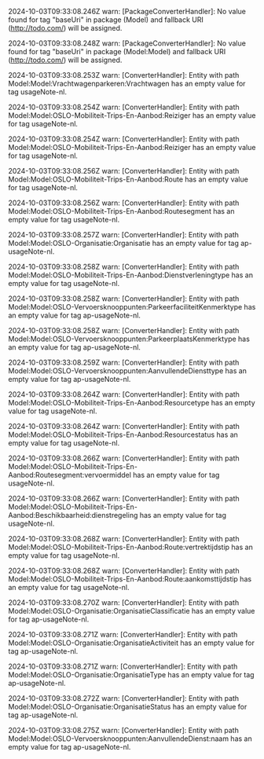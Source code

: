 2024-10-03T09:33:08.246Z warn: [PackageConverterHandler]: No value found for tag "baseUri" in package (Model) and fallback URI (http://todo.com/) will be assigned.

2024-10-03T09:33:08.248Z warn: [PackageConverterHandler]: No value found for tag "baseUri" in package (Model:Model) and fallback URI (http://todo.com/) will be assigned.

2024-10-03T09:33:08.253Z warn: [ConverterHandler]: Entity with path Model:Model:Vrachtwagenparkeren:Vrachtwagen has an empty value for tag usageNote-nl.

2024-10-03T09:33:08.254Z warn: [ConverterHandler]: Entity with path Model:Model:OSLO-Mobiliteit-Trips-En-Aanbod:Reiziger has an empty value for tag usageNote-nl.

2024-10-03T09:33:08.254Z warn: [ConverterHandler]: Entity with path Model:Model:OSLO-Mobiliteit-Trips-En-Aanbod:Reiziger has an empty value for tag usageNote-nl.

2024-10-03T09:33:08.256Z warn: [ConverterHandler]: Entity with path Model:Model:OSLO-Mobiliteit-Trips-En-Aanbod:Route has an empty value for tag usageNote-nl.

2024-10-03T09:33:08.256Z warn: [ConverterHandler]: Entity with path Model:Model:OSLO-Mobiliteit-Trips-En-Aanbod:Routesegment has an empty value for tag usageNote-nl.

2024-10-03T09:33:08.257Z warn: [ConverterHandler]: Entity with path Model:Model:OSLO-Organisatie:Organisatie has an empty value for tag ap-usageNote-nl.

2024-10-03T09:33:08.258Z warn: [ConverterHandler]: Entity with path Model:Model:OSLO-Mobiliteit-Trips-En-Aanbod:Dienstverleningtype has an empty value for tag usageNote-nl.

2024-10-03T09:33:08.258Z warn: [ConverterHandler]: Entity with path Model:Model:OSLO-Vervoersknooppunten:ParkeerfaciliteitKenmerktype has an empty value for tag ap-usageNote-nl.

2024-10-03T09:33:08.258Z warn: [ConverterHandler]: Entity with path Model:Model:OSLO-Vervoersknooppunten:ParkeerplaatsKenmerktype has an empty value for tag ap-usageNote-nl.

2024-10-03T09:33:08.259Z warn: [ConverterHandler]: Entity with path Model:Model:OSLO-Vervoersknooppunten:AanvullendeDiensttype has an empty value for tag ap-usageNote-nl.

2024-10-03T09:33:08.264Z warn: [ConverterHandler]: Entity with path Model:Model:OSLO-Mobiliteit-Trips-En-Aanbod:Resourcetype has an empty value for tag usageNote-nl.

2024-10-03T09:33:08.264Z warn: [ConverterHandler]: Entity with path Model:Model:OSLO-Mobiliteit-Trips-En-Aanbod:Resourcestatus has an empty value for tag usageNote-nl.

2024-10-03T09:33:08.266Z warn: [ConverterHandler]: Entity with path Model:Model:OSLO-Mobiliteit-Trips-En-Aanbod:Routesegment:vervoermiddel has an empty value for tag usageNote-nl.

2024-10-03T09:33:08.266Z warn: [ConverterHandler]: Entity with path Model:Model:OSLO-Mobiliteit-Trips-En-Aanbod:Beschikbaarheid:dienstregeling has an empty value for tag usageNote-nl.

2024-10-03T09:33:08.268Z warn: [ConverterHandler]: Entity with path Model:Model:OSLO-Mobiliteit-Trips-En-Aanbod:Route:vertrektijdstip has an empty value for tag usageNote-nl.

2024-10-03T09:33:08.268Z warn: [ConverterHandler]: Entity with path Model:Model:OSLO-Mobiliteit-Trips-En-Aanbod:Route:aankomsttijdstip has an empty value for tag usageNote-nl.

2024-10-03T09:33:08.270Z warn: [ConverterHandler]: Entity with path Model:Model:OSLO-Organisatie:OrganisatieClassificatie has an empty value for tag ap-usageNote-nl.

2024-10-03T09:33:08.271Z warn: [ConverterHandler]: Entity with path Model:Model:OSLO-Organisatie:OrganisatieActiviteit has an empty value for tag ap-usageNote-nl.

2024-10-03T09:33:08.271Z warn: [ConverterHandler]: Entity with path Model:Model:OSLO-Organisatie:OrganisatieType has an empty value for tag ap-usageNote-nl.

2024-10-03T09:33:08.272Z warn: [ConverterHandler]: Entity with path Model:Model:OSLO-Organisatie:OrganisatieStatus has an empty value for tag ap-usageNote-nl.

2024-10-03T09:33:08.275Z warn: [ConverterHandler]: Entity with path Model:Model:OSLO-Vervoersknooppunten:AanvullendeDienst:naam has an empty value for tag ap-usageNote-nl.

